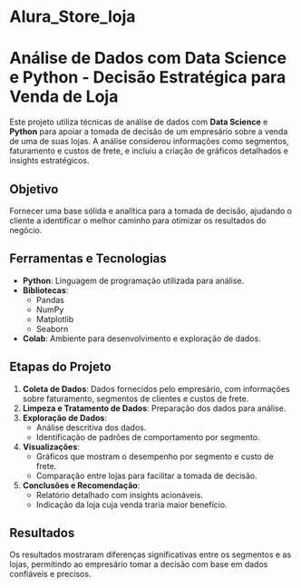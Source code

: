 # Alura_Store_loja

# Análise de Dados com Data Science e Python - Decisão Estratégica para Venda de Loja

Este projeto utiliza técnicas de análise de dados com **Data Science** e **Python** para apoiar a tomada de decisão de um empresário sobre a venda de uma de suas lojas. A análise considerou informações como segmentos, faturamento e custos de frete, e incluiu a criação de gráficos detalhados e insights estratégicos.

## Objetivo
Fornecer uma base sólida e analítica para a tomada de decisão, ajudando o cliente a identificar o melhor caminho para otimizar os resultados do negócio.

## Ferramentas e Tecnologias
- **Python**: Linguagem de programação utilizada para análise.
- **Bibliotecas**: 
  - Pandas
  - NumPy
  - Matplotlib
  - Seaborn
- **Colab**: Ambiente para desenvolvimento e exploração de dados.

## Etapas do Projeto
1. **Coleta de Dados**: Dados fornecidos pelo empresário, com informações sobre faturamento, segmentos de clientes e custos de frete.
2. **Limpeza e Tratamento de Dados**: Preparação dos dados para análise.
3. **Exploração de Dados**:
   - Análise descritiva dos dados.
   - Identificação de padrões de comportamento por segmento.
4. **Visualizações**:
   - Gráficos que mostram o desempenho por segmento e custo de frete.
   - Comparação entre lojas para facilitar a tomada de decisão.
5. **Conclusões e Recomendação**:
   - Relatório detalhado com insights acionáveis.
   - Indicação da loja cuja venda traria maior benefício.

## Resultados
Os resultados mostraram diferenças significativas entre os segmentos e as lojas, permitindo ao empresário tomar a decisão com base em dados confiáveis e precisos.

